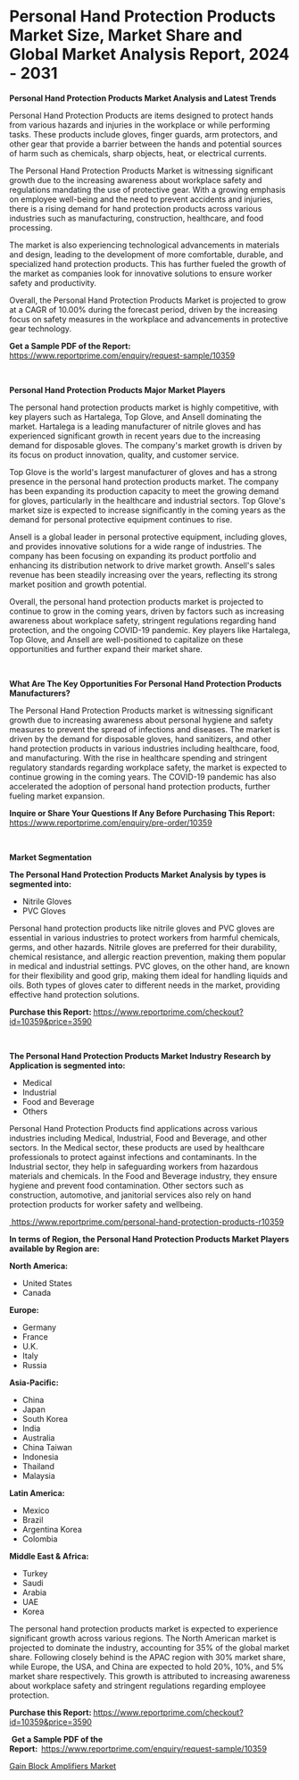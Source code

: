 <p><h1>Personal Hand Protection Products Market Size, Market Share and Global Market Analysis Report, 2024 - 2031</h1></p><p><strong>Personal Hand Protection Products Market Analysis and Latest Trends</strong></p>
<p><p>Personal Hand Protection Products are items designed to protect hands from various hazards and injuries in the workplace or while performing tasks. These products include gloves, finger guards, arm protectors, and other gear that provide a barrier between the hands and potential sources of harm such as chemicals, sharp objects, heat, or electrical currents.</p><p>The Personal Hand Protection Products Market is witnessing significant growth due to the increasing awareness about workplace safety and regulations mandating the use of protective gear. With a growing emphasis on employee well-being and the need to prevent accidents and injuries, there is a rising demand for hand protection products across various industries such as manufacturing, construction, healthcare, and food processing.</p><p>The market is also experiencing technological advancements in materials and design, leading to the development of more comfortable, durable, and specialized hand protection products. This has further fueled the growth of the market as companies look for innovative solutions to ensure worker safety and productivity.</p><p>Overall, the Personal Hand Protection Products Market is projected to grow at a CAGR of 10.00% during the forecast period, driven by the increasing focus on safety measures in the workplace and advancements in protective gear technology.</p></p>
<p><strong>Get a Sample PDF of the Report:&nbsp;</strong> <a href="https://www.reportprime.com/enquiry/request-sample/10359">https://www.reportprime.com/enquiry/request-sample/10359</a></p>
<p>&nbsp;</p>
<p><strong>Personal Hand Protection Products Major Market Players</strong></p>
<p><p>The personal hand protection products market is highly competitive, with key players such as Hartalega, Top Glove, and Ansell dominating the market. Hartalega is a leading manufacturer of nitrile gloves and has experienced significant growth in recent years due to the increasing demand for disposable gloves. The company's market growth is driven by its focus on product innovation, quality, and customer service.</p><p>Top Glove is the world's largest manufacturer of gloves and has a strong presence in the personal hand protection products market. The company has been expanding its production capacity to meet the growing demand for gloves, particularly in the healthcare and industrial sectors. Top Glove's market size is expected to increase significantly in the coming years as the demand for personal protective equipment continues to rise.</p><p>Ansell is a global leader in personal protective equipment, including gloves, and provides innovative solutions for a wide range of industries. The company has been focusing on expanding its product portfolio and enhancing its distribution network to drive market growth. Ansell's sales revenue has been steadily increasing over the years, reflecting its strong market position and growth potential.</p><p>Overall, the personal hand protection products market is projected to continue to grow in the coming years, driven by factors such as increasing awareness about workplace safety, stringent regulations regarding hand protection, and the ongoing COVID-19 pandemic. Key players like Hartalega, Top Glove, and Ansell are well-positioned to capitalize on these opportunities and further expand their market share.</p></p>
<p>&nbsp;</p>
<p><strong>What Are The Key Opportunities For Personal Hand Protection Products Manufacturers?</strong></p>
<p><p>The Personal Hand Protection Products market is witnessing significant growth due to increasing awareness about personal hygiene and safety measures to prevent the spread of infections and diseases. The market is driven by the demand for disposable gloves, hand sanitizers, and other hand protection products in various industries including healthcare, food, and manufacturing. With the rise in healthcare spending and stringent regulatory standards regarding workplace safety, the market is expected to continue growing in the coming years. The COVID-19 pandemic has also accelerated the adoption of personal hand protection products, further fueling market expansion.</p></p>
<p><strong>Inquire or Share Your Questions If Any Before Purchasing This Report:</strong> <a href="https://www.reportprime.com/enquiry/pre-order/10359">https://www.reportprime.com/enquiry/pre-order/10359</a></p>
<p>&nbsp;</p>
<p><strong>Market Segmentation</strong></p>
<p><strong>The Personal Hand Protection Products Market Analysis by types is segmented into:</strong></p>
<p><ul><li>Nitrile Gloves</li><li>PVC Gloves</li></ul></p>
<p><p>Personal hand protection products like nitrile gloves and PVC gloves are essential in various industries to protect workers from harmful chemicals, germs, and other hazards. Nitrile gloves are preferred for their durability, chemical resistance, and allergic reaction prevention, making them popular in medical and industrial settings. PVC gloves, on the other hand, are known for their flexibility and good grip, making them ideal for handling liquids and oils. Both types of gloves cater to different needs in the market, providing effective hand protection solutions.</p></p>
<p><strong>Purchase this Report:&nbsp;</strong><a href="https://www.reportprime.com/checkout?id=10359&price=3590">https://www.reportprime.com/checkout?id=10359&price=3590</a></p>
<p>&nbsp;</p>
<p><strong>The Personal Hand Protection Products Market Industry Research by Application is segmented into:</strong></p>
<p><ul><li>Medical</li><li>Industrial</li><li>Food and Beverage</li><li>Others</li></ul></p>
<p><p>Personal Hand Protection Products find applications across various industries including Medical, Industrial, Food and Beverage, and other sectors. In the Medical sector, these products are used by healthcare professionals to protect against infections and contaminants. In the Industrial sector, they help in safeguarding workers from hazardous materials and chemicals. In the Food and Beverage industry, they ensure hygiene and prevent food contamination. Other sectors such as construction, automotive, and janitorial services also rely on hand protection products for worker safety and wellbeing.</p></p>
<p><a href="https://www.reportprime.com/personal-hand-protection-products-r10359">&nbsp;https://www.reportprime.com/personal-hand-protection-products-r10359</a></p>
<p><strong>In terms of Region, the Personal Hand Protection Products Market Players available by Region are:</strong></p>
<p>
    <p> <strong> North America: </strong>
        <ul>
            <li>United States</li>
            <li>Canada</li>
        </ul>
        </p> 
    <p> <strong> Europe: </strong>
        <ul>
            <li>Germany</li>
            <li>France</li>
            <li>U.K.</li>
            <li>Italy</li>
            <li>Russia</li>
        </ul>
        </p> 
    <p> <strong> Asia-Pacific: </strong>
        <ul>
            <li>China</li>
            <li>Japan</li>
            <li>South Korea</li>
            <li>India</li>
            <li>Australia</li>
            <li>China Taiwan</li>
            <li>Indonesia</li>
            <li>Thailand</li>
            <li>Malaysia</li>
        </ul>
        </p> 
    <p> <strong> Latin America: </strong>
        <ul>
            <li>Mexico</li>
            <li>Brazil</li>
            <li>Argentina Korea</li>
            <li>Colombia</li>
        </ul>
        </p> 
    <p> <strong> Middle East & Africa: </strong>
        <ul>
            <li>Turkey</li>
            <li>Saudi</li>
            <li>Arabia</li>
            <li>UAE</li>
            <li>Korea</li>
        </ul>
    </p>
    </p>
<p><p>The personal hand protection products market is expected to experience significant growth across various regions. The North American market is projected to dominate the industry, accounting for 35% of the global market share. Following closely behind is the APAC region with 30% market share, while Europe, the USA, and China are expected to hold 20%, 10%, and 5% market share respectively. This growth is attributed to increasing awareness about workplace safety and stringent regulations regarding employee protection.</p></p>
<p><strong>Purchase this Report: </strong><a href="https://www.reportprime.com/checkout?id=10359&price=3590">https://www.reportprime.com/checkout?id=10359&price=3590</a></p>
<p>&nbsp;<strong>Get a Sample PDF of the Report:&nbsp;&nbsp;</strong><a href="https://www.reportprime.com/enquiry/request-sample/10359">https://www.reportprime.com/enquiry/request-sample/10359</a></p>
<p><strong></strong></p>
<p><p><a href="https://three-jumbo-f6d.notion.site/Gain-Block-Amplifiers-Market-Competitive-Analysis-Market-Trends-and-Forecast-to-2031-b41ee4664d1b482990deeaeee68200ca">Gain Block Amplifiers Market</a></p></p>
